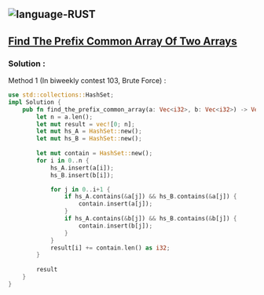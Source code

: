 ![language-RUST](https://img.shields.io/badge/RUST-8d4004?style=for-the-badge&logo=RUST)
---

## [Find The Prefix Common Array Of Two Arrays](https://leetcode.com/problems/find-the-prefix-common-array-of-two-arrays)

### Solution :

Method 1 (In biweekly contest 103, Brute Force) :
```rust
use std::collections::HashSet;
impl Solution {
    pub fn find_the_prefix_common_array(a: Vec<i32>, b: Vec<i32>) -> Vec<i32> {
        let n = a.len();
        let mut result = vec![0; n];
        let mut hs_A = HashSet::new();
        let mut hs_B = HashSet::new();
        
        let mut contain = HashSet::new();
        for i in 0..n {            
            hs_A.insert(a[i]);
            hs_B.insert(b[i]);

            for j in 0..i+1 {
                if hs_A.contains(&a[j]) && hs_B.contains(&a[j]) {
                    contain.insert(a[j]);
                }
                if hs_A.contains(&b[j]) && hs_B.contains(&b[j]) {
                    contain.insert(b[j]);
                }
            }
            result[i] += contain.len() as i32;
        }
        
        result
    }
}
```
